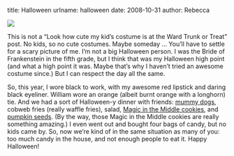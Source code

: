 title: Halloween
urlname: halloween
date: 2008-10-31
author: Rebecca

<img src="{static}/images/2008-10-31-pumpkin-02.jpg" class="img-fluid">

This is not a &ldquo;Look how cute my kid&#x02bc;s costume is at the Ward Trunk
or Treat&rdquo; post. No kids, so no cute costumes. Maybe someday &hellip;
You&#x02bc;ll have to settle for a scary picture of me. I&#x02bc;m not a big
Halloween person. I was the Bride of Frankenstein in the fifth grade, but I
think that was my Halloween high point (and what a high point it was. Maybe
that&#x02bc;s why I haven&#x02bc;t tried an awesome costume since.) But I can
respect the day all the same.

So, this year, I wore black to work, with my awesome red lipstick and daring
black eyeliner. William wore an orange (albeit burnt orange with a longhorn)
tie. And we had a sort of Halloween-y dinner with friends: [mummy dogs][a],
cobweb fries (really waffle fries), salad, [Magic in the Middle cookies][b], and
[pumpkin seeds][c]. (By the way, those Magic in the Middle cookies are really
something amazing.) I even went out and bought four bags of candy, but no kids
came by. So, now we&#x02bc;re kind of in the same situation as many of you: too
much candy in the house, and not enough people to eat it. Happy Halloween!

[a]: http://www.rhodesbread.com/recipes/print_recipe/1983
[b]: https://www.kingarthurflour.com/blog/2008/10/27/cast-a-spell-with-these-cookies-magic-in-the-middles
[c]: https://web.archive.org/web/20111210234035/http://www.perrysplate.com/2008/10/toasted-pumpkin-seeds.html
